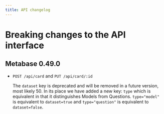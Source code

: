 ```yaml
---
title: API changelog
---
```


# Breaking changes to the API interface

## Metabase 0.49.0
- `POST /api/card` and `PUT /api/card/:id`

  The `dataset` key is deprecated and will be removed in a future version, most likely 50. In its place we have added a new key: `type` which is equivalent in that it distinguishes Models from Questions. `type="model"` is equivalent to `dataset=true` and `type="question"` is equivalent to `dataset=false`.